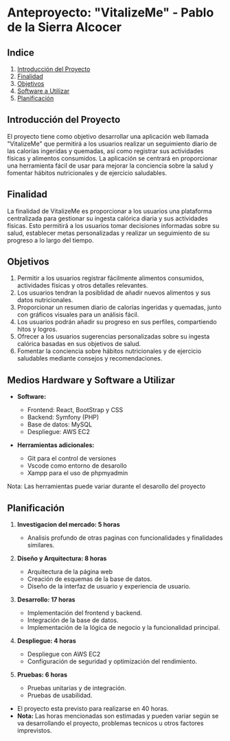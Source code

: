 # Anteproyecto: "VitalizeMe" - Pablo de la Sierra Alcocer

## Indice
1. [Introducción del Proyecto](#introducción-del-proyecto)
2. [Finalidad](#finalidad)
3. [Objetivos](#objetivos)
4. [Software a Utilizar](#medios-hardware-y-software-a-utilizar)
5. [Planificación](#planificación)

## Introducción del Proyecto
El proyecto tiene como objetivo desarrollar una aplicación web llamada "VitalizeMe" que permitirá a los usuarios realizar un seguimiento diario de las calorías ingeridas y quemadas, así como registrar sus actividades físicas y alimentos consumidos. La aplicación se centrará en proporcionar una herramienta fácil de usar para mejorar la conciencia sobre la salud y fomentar hábitos nutricionales y de ejercicio saludables.

## Finalidad
La finalidad de VitalizeMe es proporcionar a los usuarios una plataforma centralizada para gestionar su ingesta calórica diaria y sus actividades físicas. Esto permitirá a los usuarios tomar decisiones informadas sobre su salud, establecer metas personalizadas y realizar un seguimiento de su progreso a lo largo del tiempo.

## Objetivos
1. Permitir a los usuarios registrar fácilmente alimentos consumidos, actividades físicas y otros detalles relevantes.
2. Los usuarios tendran la posiblidad de añadir nuevos alimentos y sus datos nutricionales.
3. Proporcionar un resumen diario de calorías ingeridas y quemadas, junto con gráficos visuales para un análisis fácil.
4. Los usuarios podrán añadir su progreso en sus perfiles, compartiendo hitos y logros.
5. Ofrecer a los usuarios sugerencias personalizadas sobre su ingesta calórica basadas en sus objetivos de salud.
6. Fomentar la conciencia sobre hábitos nutricionales y de ejercicio saludables mediante consejos y recomendaciones.

## Medios Hardware y Software a Utilizar
- **Software:**
  - Frontend: React, BootStrap y CSS
  - Backend: Symfony (PHP)
  - Base de datos: MySQL
  - Despliegue: AWS EC2

- **Herramientas adicionales:**
  - Git para el control de versiones
  - Vscode como entorno de desarollo
  - Xampp para el uso de phpmyadmin

Nota: Las herramientas puede variar durante el desarollo del proyecto
    
## Planificación
1. **Investigacion del mercado: 5 horas**
   - Analisis profundo de otras paginas con funcionalidades y finalidades similares.

2. **Diseño y Arquitectura: 8 horas**
   - Arquitectura de la página web
   - Creación de esquemas de la base de datos.
   - Diseño de la interfaz de usuario y experiencia de usuario.

4. **Desarrollo: 17 horas**
   - Implementación del frontend y backend.
   - Integración de la base de datos.
   - Implementación de la lógica de negocio y la funcionalidad principal.
  
5. **Despliegue: 4 horas**
   - Despliegue con AWS EC2
   - Configuración de seguridad y optimización del rendimiento.

6. **Pruebas: 6 horas**
   - Pruebas unitarias y de integración.
   - Pruebas de usabilidad.

- El proyecto esta previsto para realizarse en 40 horas.
- **Nota:** Las horas mencionadas son estimadas y pueden variar según se va desarrollando el proyecto, problemas tecnicos u otros factores imprevistos.
